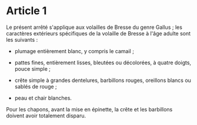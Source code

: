 # Article 1

Le présent arrêté s'applique aux volailles de Bresse du genre Gallus ; les caractères extérieurs spécifiques de la volaille de Bresse à l'âge adulte sont les suivants :

- plumage entièrement blanc, y compris le camail ;

- pattes fines, entièrement lisses, bleutées ou décolorées, à quatre doigts, pouce simple ;

- crête simple à grandes dentelures, barbillons rouges, oreillons blancs ou sablés de rouge ;

- peau et chair blanches.

Pour les chapons, avant la mise en épinette, la crête et les barbillons doivent avoir totalement disparu.
